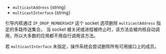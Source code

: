<!-- YAML
added: v0.6.9
-->

* `multicastAddress` {string}
* `multicastInterface` {string}

引导内核通过 `IP_DROP_MEMBERSHIP` 这个 socket 选项删除 `multicastAddress` 指定的多路传送集合。
当 socket 被关闭或进程被终止时，该方法会被内核自动调用，所以大多数的应用都不用自行调用该方法。

若 `multicastInterface` 未指定，操作系统会尝试删除所有可用接口上的成员。

